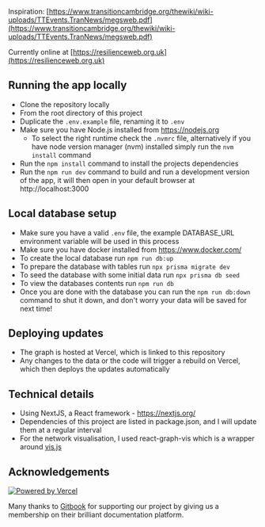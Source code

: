 Inspiration: [https://www.transitioncambridge.org/thewiki/wiki-uploads/TTEvents.TranNews/megsweb.pdf](https://www.transitioncambridge.org/thewiki/wiki-uploads/TTEvents.TranNews/megsweb.pdf)

Currently online at [https://resilienceweb.org.uk](https://resilienceweb.org.uk)

## Running the app locally

- Clone the repository locally
- From the root directory of this project
- Duplicate the `.env.example` file, renaming it to `.env`
- Make sure you have Node.js installed from https://nodejs.org
  - To select the right runtime check the `.nvmrc` file, alternatively if you have node version manager (nvm) installed simply run the `nvm install` command
- Run the `npm install` command to install the projects dependencies
- Run the `npm run dev` command to build and run a development version of the app, it will then open in your default browser at http://localhost:3000

## Local database setup

- Make sure you have a valid `.env` file, the example DATABASE_URL environment variable will be used in this process
- Make sure you have docker installed from https://www.docker.com/
- To create the local database run `npm run db:up`
- To prepare the database with tables run `npx prisma migrate dev`
- To seed the database with some initial data run `npx prisma db seed`
- To view the databases contents run `npm run db`
- Once you are done with the database you can run the `npm run db:down` command to shut it down, and don't worry your data will be saved for next time!

## Deploying updates

- The graph is hosted at Vercel, which is linked to this repository
- Any changes to the data or the code will trigger a rebuild on Vercel, which then deploys the updates automatically

## Technical details

- Using NextJS, a React framework - https://nextjs.org/
- Dependencies of this project are listed in package.json, and I will update them at a regular interval
- For the network visualisation, I used react-graph-vis which is a wrapper around [vis.js](https://visjs.org/)

## Acknowledgements

[![Powered by Vercel](https://resilienceweb.org.uk/powered-by-vercel.svg)](https://vercel.com?utm_source=resilience-web&utm_campaign=oss)

Many thanks to [Gitbook](https://www.gitbook.com) for supporting our project by giving us a membership on their brilliant documentation platform.
